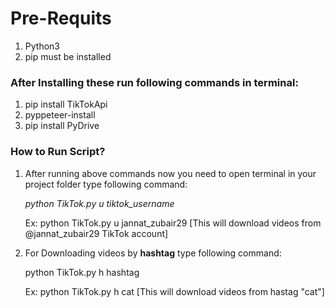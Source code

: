 # Pre-Requits
1. Python3
2. pip must be installed

### After Installing these run following commands in terminal:

1. pip install TikTokApi
2. pyppeteer-install
3. pip install PyDrive


### How to Run Script?

1. After running above commands now you need to open terminal in your project folder
   type following command:
   
   *python TikTok.py u tiktok_username*
   
   Ex:  python TikTok.py u jannat_zubair29 
	[This will download videos from @jannat_zubair29 TikTok account]
   
2. For Downloading videos by **hashtag** type following command:
   
   python TikTok.py h hashtag

   Ex: python TikTok.py h cat
       [This will download videos from hastag "cat"]
